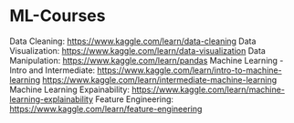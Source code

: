 # ML-Courses

Data Cleaning: https://www.kaggle.com/learn/data-cleaning
Data Visualization: https://www.kaggle.com/learn/data-visualization
Data Manipulation: https://www.kaggle.com/learn/pandas
Machine Learning - Intro and Intermediate: https://www.kaggle.com/learn/intro-to-machine-learning https://www.kaggle.com/learn/intermediate-machine-learning
Machine Learning Expainability: https://www.kaggle.com/learn/machine-learning-explainability
Feature Engineering: https://www.kaggle.com/learn/feature-engineering
